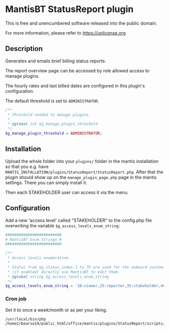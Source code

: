 # MantisBT StatusReport plugin

This is free and unencumbered software released into the public domain.

For more information, please refer to https://unlicense.org

## Description

Generates and emails brief billing status reports.

The report overview page can be accessed by role allowed access to manage plugins. 

The hourly rates and last billed dates are configured in this plugin's configuration.

The default threshold is set to `ADMINISTRATOR`.

```php
/**
 * Threshold needed to manage plugins.
 *
 * @global int $g_manage_plugin_threshold
 */
$g_manage_plugin_threshold = ADMINISTRATOR;
```

## Installation

Upload the whole folder into your `plugins/` folder in the mantis installation so that you e.g. have `MANTIS_INSTALLATION/plugins/StatusReport/StatusReport.php`. After that the plugin should show up on the `manage_plugin_page.php` page in the mantis settings. There you can simply install it.

Then each STAKEHOLDER user can access it via the menu.

## Configuration

Add a new 'access level' called "STAKEHOLDER" to the config.php file overwriting the variable `$g_access_levels_enum_string`:

```php
#########################
# MantisBT Enum Strings #
#########################

/**
 * Access levels enumeration.
 *
 * Status from $g_status_index-1 to 79 are used for the onboard customization
 * (if enabled) directly use MantisBT to edit them.
 * @global string $g_access_levels_enum_string
 */
$g_access_levels_enum_string = '10:viewer,25:reporter,35:stakeholder,40:updater,55:developer,70:manager,90:administrator';
```

### Cron job

Set it to once a week/month or as per your liking.
```
/usr/local/bin/php /home2/bearso19/public_html/office/mantis/plugins/StatusReport/scripts/status_report_cron.php
```